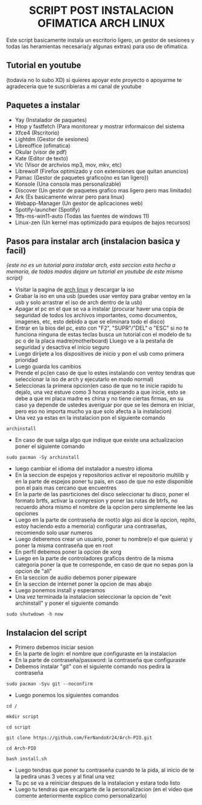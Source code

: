 <h1 align="center">  SCRIPT POST INSTALACION OFIMATICA ARCH LINUX</h1>
Este script basicamente instala un escritorio ligero, un gestor de sesiones y todas las heramientas necesaria(y algunas extras) para uso de ofimatica.

## Tutorial en youtube

(todavia no lo subo XD)
si quieres apoyar este proyecto o apoyarme te agradeceria que te suscribieras a mi canal de youtube

## Paquetes a instalar

- Yay (Instalador de paquetes)
- Htop y fastfetch (Para monitorear y mostrar informaicon del sistema
- Xfce4 (Rscritorio)
- Lightdm (Gestor de sesiones)
- Libreoffice (ofimatica)
- Okular (visor de pdf)
- Kate (Editor de texto)
- Vlc (Visor de archvios mp3, mov, mkv, etc)
- Librewolf (Firefox optimizado y con extensiones que quitan anuncios)
- Pamac (Gestor de paquetes grafico{no es tan ligero})
- Konsole (Una consola mas personalizable)
- Discover (Un gestor de paquetes grafico mas ligero pero mas limitado)
- Ark (Es basicamente winrar pero para linux)
- Webapp-Manager (Un gestor de aplicaciones web)
- Spotify-launcher (Spotify)
- Ttfs-ms-win11-auto (Todas las fuentes de windows 11)
- Linux-zen (Un kernel mas optimizado para equipos de bajos recursos)
## Pasos para instalar arch (instalacion basica y facil)
_{este no es un tutorial para instalar arch, esta seccion esta hecha a memoria, de todos modos dejare un tutorial en youtube de este mismo script}_

- Visitar la pagina de [arch linux](<https://archlinux.org/download/>) y descargar la iso
- Grabar la iso en una usb (puedes usar ventoy para grabar ventoy en la usb y solo arrastrar el iso de arch dentro de la usb)
- Apagar el pc en el que se va a instalar (procurar haver una copia de seguridad de todos los archivos importantes, como documentos, imagenes, etc, esto debido a que se eliminara todo el disco)
- Entrar en la bios del pc, esto con "F2", "SUPR"/"DEL" o "ESC" si no te funciona ninguna de estas teclas busca un tutorial con el modelo de tu pc o de la placa madre(motherboard)
  Lluego ve a la pestaña de seguridad y desactiva el inicio seguro
- Luego dirijete a los dispositivos de inicio y pon el usb como primera prioridad
- Luego guarda los cambios
- Prende el pc(en caso de que lo estes instalando con ventoy tendras que seleccionar la iso de arch y ejecutarlo en modo normal)
- Seleccionas la primera opcion(en caso de que no te inicie rapido tu dejalo, una vez estuve como 3 horas esperando a que inicie, esto se debe a que mi placa madre es china y no tiene ciertas firmas, en su caso ya depende de ustedes averiguar por que se les demora en iniciar, pero eso no importa mucho ya que solo afecta a la instalacion)
- Una vez ya estas en la instalacion pon el siguiente comando
```
archinstall
```
- En caso de que salga algo que indique que existe una actualizacion poner el siguiente comando
```
sudo pacman -Sy archinstall
```
- luego cambiar el idioma del instalador a nuestro idioma
- En la seccion de espejos y repositorios activar el repositorio multilib y en la parte de espejos poner tu pais, en caso de que no este disponible pon el pais mas cercano que encuentres
- En la parte de las pasrticiones del disco seleccionar tu disco, poner el formato brtfs, activar la compresion y poner las rutas de btrfs, no recuerdo ahora mismo el nombre de la opcion pero simplemente lee las opciones
- Luego en la parte de contraseña de root(o algo asi dice la opcion, repito, estoy haciendo esto a memoria) configurar una contraseñas, recomiendo solo usar numeros
- Luego deberemos crear un usuario, poner tu nombre(o el que quiera) y poner la misma contraseña que en root
- En perfil debemos poner la opcion de xorg
- Luego en la parte de controladores graficos dentro de la misma categoria poner la que te corresponde, en caso de que no sepas pon la opcion de "all"
- En la seccion de audio debemos poner pipeware
- En la seccion de internet poner la opcion de mas abajo
- Luego ponemos install y esperamos
- Una vez terminada la instalacion seleccionar la opcion de "exit archinstall" y poner el siguiente comando
```
sudo shutwdown -h now
```

## Instalacion del script
- Primero debemos iniciar sesion
- En la parte de login: el nombre que configuraste en la instalacion
- En la parte de contraseña/password: la contraseña que configuraste
- Debemos instalar "git" con el siguiente comando nos pedira la contraseña
```
sudo pacman -Syu git --noconfirm
```
- Luego ponemos los siguientes comandos
```
cd /
```
```
mkdir script
```
```
cd script
```
```
git clone https://github.com/FerNandoXr24/Arch-PIO.git
```
```
cd Arch-PIO
```
```
bash install.sh
```
- Luego tendras que poner tu contraseña cuando te la pida, al inicio de te la pedira unas 3 veces y al final una vez
- Tu pc se va a reiniciar despues de la instalacion y estara todo listo
- Luego tu tendras que encargarte de la personalizacion (en el video que comente anteriormente explico como personalizarlo)
